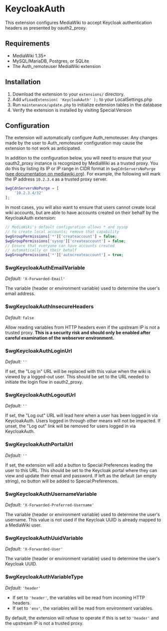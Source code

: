 # KeycloakAuth

This extension configures MediaWiki to accept Keycloak authentication headers as presented by oauth2_proxy.

## Requirements

- MediaWiki 1.35+
- MySQL/MariaDB, Postgres, or SQLite
- The Auth_remoteuser MediaWiki extension

## Installation

1. Download the extension to your `extensions/` directory.
2. Add `wfLoadExtension( 'KeycloakAuth' );` to your LocalSettings.php
3. Run `maintenance/update.php` to initialize extension tables in the database
4. Verify the extension is installed by visiting Special:Version

## Configuration

The extension will automatically configure Auth_remoteuser.
Any changes made by the user to Auth_remoteuser configuration may cause the extension
to not work as anticipated.

In addition to the configuration below, you will need to ensure that your oauth2_proxy instance is recognized
by MediaWiki as a trusted proxy. You do this by listing its IP or IP range in CIDR format in `$wgCdnServersNoPurge`
([see documentation on mediawiki.org](https://www.mediawiki.org/wiki/Manual:$wgCdnServersNoPurge)).
For example, the following will mark the IP address `10.2.3.4` as a trusted proxy server.
```php
$wgCdnServersNoPurge = [
	'10.2.3.4/32'
];
```

In most cases, you will also want to ensure that users cannot create local wiki accounts, but are able to
have accounts created on their behalf by the KeycloakAuth extension:
```php
// MediaWiki's default configuration allows * and sysop
// to create local accounts; remove that capability
$wgGroupPermissions['*']['createaccount'] = false;
$wgGroupPermissions['sysop']['createaccount'] = false;
// Ensure that everyone can have accounts created
// automatically on their behalf
$wgGroupPermissions['*']['autocreateaccount'] = true;
```

### $wgKeycloakAuthEmailVariable
*Default:* `'X-Forwarded-Email'`

The variable (header or environment variable) used to determine the user's email address.

### $wgKeycloakAuthInsecureHeaders
*Default:* `false`

Allow reading variables from HTTP headers even if the upstream IP is not a trusted proxy.
**This is a security risk and should only be enabled after careful examination of the webserver environment.**

### $wgKeycloakAuthLoginUrl
*Default:* `''`

If set, the "Log in" URL will be replaced with this value when the wiki is viewed by a logged-out user.
This should be set to the URL needed to initiate the login flow in oauth2_proxy.

### $wgKeycloakAuthLogoutUrl
*Default:* `''`

If set, the "Log out" URL will lead here when a user has been logged in via KeycloakAuth. Users logged in
through other means will not be impacted. If unset, the "Log out" link will be removed for users logged in
via KeycloakAuth.

### $wgKeycloakAuthPortalUrl
*Default:* `''`

If set, the extension will add a button to Special:Preferences leading the user to this URL.
This should be set to the Keycloak portal where they can view and update their email and password.
If left as the default (an empty string), no button will be added to Special:Preferences.

### $wgKeycloakAuthUsernameVariable
*Default:* `'X-Forwarded-Preferred-Username'`

The variable (header or environment variable) used to determine the user's username.
This value is not used if the Keycloak UUID is already mapped to a MediaWiki user.

### $wgKeycloakAuthUuidVariable
*Default:* `'X-Forwarded-User'`

The variable (header or environment variable) used to determine the user's Keycloak UUID.

### $wgKeycloakAuthVariableType
*Default:* `'header'`

- If set to `'header'`, the variables will be read from incoming HTTP headers.
- If set to `'env'`, the variables will be read from environment variables.

By default, the extension will refuse to operate if this is set to `'header'` and the upstream
IP is not a trusted proxy.
